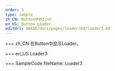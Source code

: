 ```yaml
--- 
order: 3
type: sample
zh_CN: Button中的Icon
en_US: Button Loader
editUrl: $BASE/docs/pages/loader/md/loader3.md
---
```


+++ zh_CN
在Button中显示Loader。 

+++ en_US
Loader3

+++ SampleCode
fileName: Loader3
